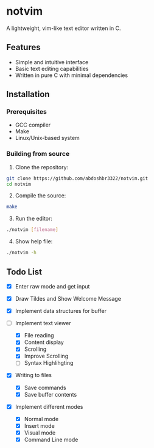 # notvim


A lightweight, vim-like text editor written in C.

## Features

- Simple and intuitive interface
- Basic text editing capabilities
- Written in pure C with minimal dependencies

## Installation

### Prerequisites

- GCC compiler
- Make
- Linux/Unix-based system

### Building from source

1. Clone the repository:
```bash
git clone https://github.com/abdoshbr3322/notvim.git
cd notvim
```

2. Compile the source:
```bash
make
```

3. Run the editor:
```bash
./notvim [filename]
```

4. Show help file:
```bash
./notvim -h
```

## Todo List

- [x] Enter raw mode and get input

- [x] Draw Tildes and Show Welcome Message

- [x] Implement data structures for buffer

- [ ] Implement text viewer
  - [x] File reading
  - [x] Content display
  - [x] Scrolling 
  - [X] Improve Scrolling 
  - [ ] Syntax Highlihgting

- [X] Writing to files
  - [X] Save commands
  - [X] Save buffer contents
  
- [X] Implement different modes
  - [X] Normal mode
  - [X] Insert mode
  - [X] Visual mode
  - [X] Command Line mode
